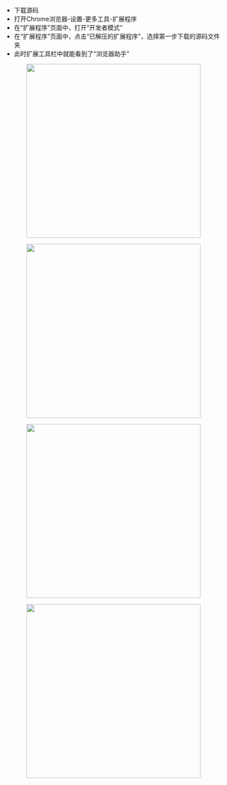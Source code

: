 - 下载源码
- 打开Chrome浏览器-设置-更多工具-扩展程序
- 在“扩展程序”页面中，打开“开发者模式”
- 在“扩展程序”页面中，点击“已解压的扩展程序”，选择第一步下载的源码文件夹
- 此时扩展工具栏中就能看到了“浏览器助手”

<p align="center">
  <img width="400" src="https://earven.oss-cn-shanghai.aliyuncs.com/BrowseHelper/1.jpg">
</p>

<p align="center">
  <img width="400" src="https://earven.oss-cn-shanghai.aliyuncs.com/BrowseHelper/2.jpg">
</p>

<p align="center">
  <img width="400" src="https://earven.oss-cn-shanghai.aliyuncs.com/BrowseHelper/3.jpg">
</p>

<p align="center">
  <img width="400" src="https://earven.oss-cn-shanghai.aliyuncs.com/BrowseHelper/4.jpg">
</p>


